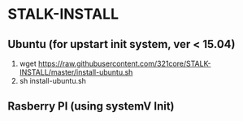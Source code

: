 # STALK-INSTALL

## Ubuntu (for upstart init system, ver < 15.04) 

1. wget https://raw.githubusercontent.com/321core/STALK-INSTALL/master/install-ubuntu.sh
2. sh install-ubuntu.sh


## Rasberry PI (using systemV Init)

